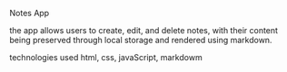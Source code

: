 Notes App

the app allows users to create, edit, and delete notes, with their content being preserved through local storage and rendered using markdown.

technologies used
html, css, javaScript, markdowm

